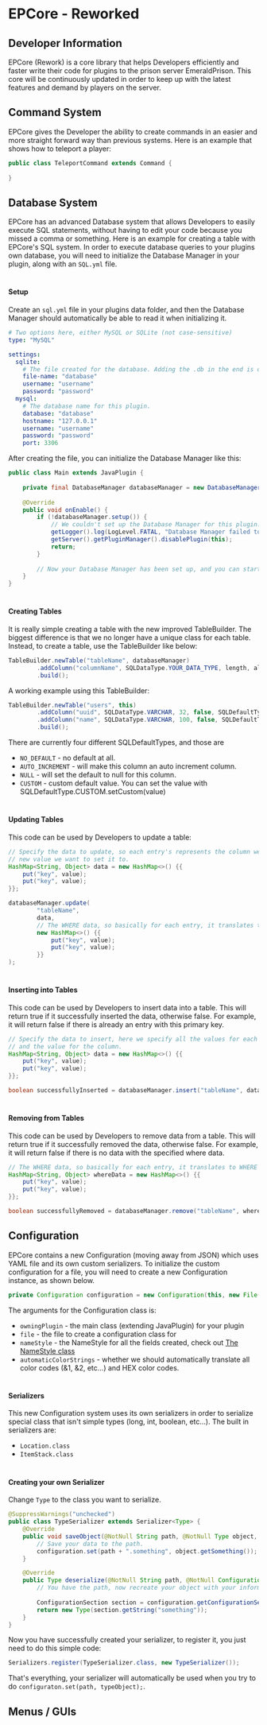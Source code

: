 # EPCore - Reworked

## Developer Information

EPCore (Rework) is a core library that helps Developers efficiently and faster write their code for plugins to the prison server EmeraldPrison. This core will be continuously updated in order to keep up with the latest features and demand by players on the server.

## Command System
EPCore gives the Developer the ability to create commands in an easier and more straight forward way than previous systems. Here is an example that shows how to teleport a player:

```java
public class TeleportCommand extends Command {
    
}
```

## Database System
EPCore has an advanced Database system that allows Developers to easily execute SQL statements, without having to edit your code because you missed a comma or something. Here is an example for creating a table with EPCore's SQL system. In order to execute database queries to your plugins own database, you will need to initialize the Database Manager in your plugin, along with an `SQL.yml` file.

#
#### Setup

Create an `sql.yml` file in your plugins data folder, and then the  Database Manager should automatically be able to read it when initializing it.
```yaml
# Two options here, either MySQL or SQLite (not case-sensitive)
type: "MySQL"

settings:
  sqlite:
    # The file created for the database. Adding the .db in the end is optional and doesn't really matter.
    file-name: "database"
    username: "username"
    password: "password"
  mysql:
    # The database name for this plugin.
    database: "database"
    hostname: "127.0.0.1"
    username: "username"
    password: "password"
    port: 3306
```

After creating the file, you can initialize the Database Manager like this:

```java
public class Main extends JavaPlugin {
    
    private final DatabaseManager databaseManager = new DatabaseManager(this); // this = your plugin main class
    
    @Override
    public void onEnable() {
        if (!databaseManager.setup()) {
            // We couldn't set up the Database Manager for this plugin.
            getLogger().log(LogLevel.FATAL, "Database Manager failed to set up for " + getPlugin().getName() + ", disabling...");
            getServer().getPluginManager().disablePlugin(this);
            return;
        }
        
        // Now your Database Manager has been set up, and you can start executing queries using it.
    }
}
```
#
#### Creating Tables
It is really simple creating a table with the new improved TableBuilder. The biggest difference is that we no longer have a unique class for each table. Instead, to create a table, use the TableBuilder like below: 

```java
TableBuilder.newTable("tableName", databaseManager)
        .addColumn("columnName", SQLDataType.YOUR_DATA_TYPE, length, allowNull, SQLDefaultType.DEFAULT_TYPE, primary)
        .build();
```

A working example using this TableBuilder:
```java
TableBuilder.newTable("users", this)
        .addColumn("uuid", SQLDataType.VARCHAR, 32, false, SQLDefaultType.NO_DEFAULT, true)
        .addColumn("name", SQLDataType.VARCHAR, 100, false, SQLDefaultType.NO_DEFAULT, false)
        .build();
```

There are currently four different SQLDefaultTypes, and those are
- `NO_DEFAULT` - no default at all.
- `AUTO_INCREMENT` - will make this column an auto increment column.
- `NULL` - will set the default to null for this column.
- `CUSTOM` - custom default value. You can set the value with SQLDefaultType.CUSTOM.setCustom(value)
#

#### Updating Tables
This code can be used by Developers to update a table:
```java
// Specify the data to update, so each entry's represents the column we want to update, and the value is the 
// new value we want to set it to.
HashMap<String, Object> data = new HashMap<>() {{
    put("key", value);
    put("key", value);
}};

databaseManager.update(
        "tableName",
        data,
        // The WHERE data, so basically for each entry, it translates to WHERE KEY=VALUE AND KEY=VALUE etc... 
        new HashMap<>() {{
            put("key", value);
            put("key", value);
        }}
);
```
#
#### Inserting into Tables
This code can be used by Developers to insert data into a table.
This will return true if it successfully inserted the data, otherwise false. For example, it will return false if there is already an entry with this primary key.

```java
// Specify the data to insert, here we specify all the values for each columns, where each entry contains the key
// and the value for the column.
HashMap<String, Object> data = new HashMap<>() {{
    put("key", value);
    put("key", value);
}};

boolean successfullyInserted = databaseManager.insert("tableName", data);
```

#
#### Removing from Tables
This code can be used by Developers to remove data from a table.
This will return true if it successfully removed the data, otherwise false. For example, it will return false if there is no data with the specified where data.

```java
// The WHERE data, so basically for each entry, it translates to WHERE KEY=VALUE AND KEY=VALUE etc...
HashMap<String, Object> whereData = new HashMap<>() {{
    put("key", value);
    put("key", value);
}};

boolean successfullyRemoved = databaseManager.remove("tableName", whereData);
```

## Configuration

EPCore contains a new Configuration (moving away from JSON) which uses YAML file and its own custom serializers. To initialize the custom configuration for a file, you will need to create a new Configuration instance, as shown below.
```java
private Configuration configuration = new Configuration(this, new File(getDataFolder(), "config.yml"), NameStyle.HYPHEN, true);
```
The arguments for the Configuration class is:
- `owningPlugin` - the main class (extending JavaPlugin) for your plugin
- `file` - the file to create a configuration class for
- `nameStyle` - the NameStyle for all the fields created, check out [The NameStyle class](https://github.com/Wolfeii/EPCore/blob/master/src/main/java/net/emeraldprison/epcore/configuration/serializer/styling/NameStyle.java)
- `automaticColorStrings` - whether we should automatically translate all color codes (&1, &2, etc...) and HEX color codes.
#
#### Serializers
This new Configuration system uses its own serializers in order to serialize special class that isn't simple types (long, int, boolean, etc...). The built in serializers are:
- `Location.class`
- `ItemStack.class`

#
#### Creating your own Serializer
Change `Type` to the class you want to serialize.

```java
@SuppressWarnings("unchecked")
public class TypeSerializer extends Serializer<Type> {
    @Override
    public void saveObject(@NotNull String path, @NotNull Type object, @NotNull Configuration configuration) {
        // Save your data to the path.
        configuration.set(path + ".something", object.getSomething());
    }

    @Override
    public Type deserialize(@NotNull String path, @NotNull Configuration configuration) {
        // You have the path, now recreate your object with your information
        
        ConfigurationSection section = configuration.getConfigurationSection(path);
        return new Type(section.getString("something"));
    }
}
```

Now you have successfully created your serializer, to register it, you just need to do this simple code:
```java
Serializers.register(TypeSerializer.class, new TypeSerializer());
```

That's everything, your serializer will automatically be used when you try to do `configuraton.set(path, typeObject);`.

## Menus / GUIs

```java

```